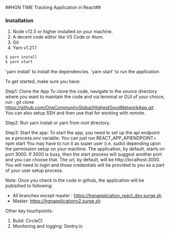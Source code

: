 ##HGN TIME Tracking Application in React##

### Installation

1. Node v12.5 or higher installed on your machine.
2. A decent code editor like VS Code or Atom.
3. Git
4. Yarn v1.21.1

```sh
$ yarn install
$ yarn start
```

'yarn install' to install the dependencies.
'yarn start' to run the application

To get started, make sure you have:

Step1: Clone the App
To clone the code, navigate to the source directory where you want to maintain the code and via terminal or GUI of your choice, run : git clone https://github.com/OneCommunityGlobal/HighestGoodNetworkApp.git . You can also setup SSH and then use that for working with remote.

Step2: Run yarn install or yarn from root directory.

Step3: Start the app:
To start the app, you need to set up the api endpoint as a process.env variable. You can just run
REACT_APP_APIENDPOINT=<put apiendpoint here> npm start
You may have to run it as super user (i.e. sudo) depending upon the permission setup on your machine.
The application, by default, starts on port 3000. If 3000 is busy, then the start process will suggest another port and you can choose that. The url, by default, will be http://localhost:3000. You will need to login and those credentials will be provided to you as a part of your user setup process.

Note:
Once you check in the code in github, the application will be publsihed to following:

- All branches except master : https://hgnapplication_react_dev.surge.sh
- Master: https://hgnapplicationv2.surge.sh

Other key touchpoints:

1. Build: CircleCI
2. Monitoring and logging: Sentry.io
